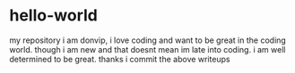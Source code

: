 # hello-world
my repository
i am donvip, i love coding and want to be great in the coding world. though i am new and that doesnt mean im late into coding. i am well determined to be great. thanks
i commit the above writeups
